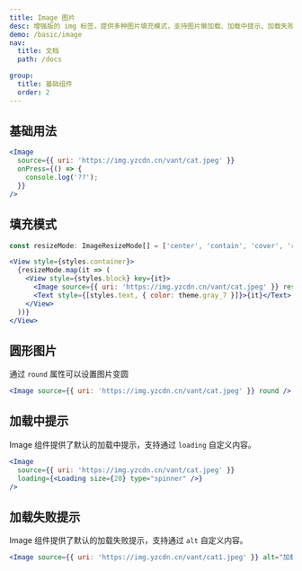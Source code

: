 ```yaml
---
title: Image 图片
desc: 增强版的 img 标签，提供多种图片填充模式，支持图片懒加载、加载中提示、加载失败提示。
demo: /basic/image
nav:
  title: 文档
  path: /docs

group:
  title: 基础组件
  order: 2
---
```


## 基础用法

```jsx
<Image
  source={{ uri: 'https://img.yzcdn.cn/vant/cat.jpeg' }}
  onPress={() => {
    console.log('??');
  }}
/>
```

## 填充模式

```jsx
const resizeMode: ImageResizeMode[] = ['center', 'contain', 'cover', 'repeat', 'stretch'];

<View style={styles.container}>
  {resizeMode.map(it => (
    <View style={styles.block} key={it}>
      <Image source={{ uri: 'https://img.yzcdn.cn/vant/cat.jpeg' }} resizeMode={it} />
      <Text style={[styles.text, { color: theme.gray_7 }]}>{it}</Text>
    </View>
  ))}
</View>
```

## 圆形图片

通过 `round` 属性可以设置图片变圆

```jsx
<Image source={{ uri: 'https://img.yzcdn.cn/vant/cat.jpeg' }} round />
```

## 加载中提示

Image 组件提供了默认的加载中提示，支持通过 `loading` 自定义内容。

```jsx
<Image
  source={{ uri: 'https://img.yzcdn.cn/vant/cat.jpeg' }}
  loading={<Loading size={20} type="spinner" />}
/>
```

## 加载失败提示

Image 组件提供了默认的加载失败提示，支持通过 `alt` 自定义内容。

```jsx
<Image source={{ uri: 'https://img.yzcdn.cn/vant/cat1.jpeg' }} alt="加载失败" />
```
